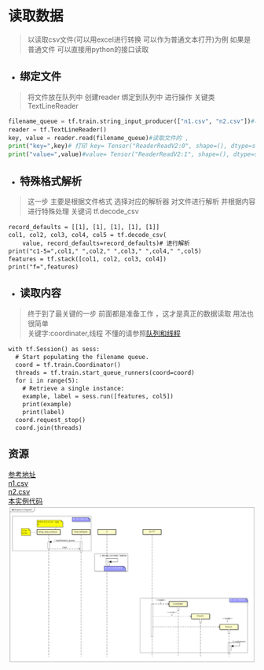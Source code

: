 # 读取数据 
> 以读取csv文件(可以用excel进行转换 可以作为普通文本打开)为例  如果是普通文件 可以直接用python的接口读取

- ## 绑定文件
>  将文件放在队列中 创建reader 绑定到队列中 进行操作
> 关键类 TextLineReader
``` python
filename_queue = tf.train.string_input_producer(["n1.csv", "n2.csv"])#将文件扔进管道里面
reader = tf.TextLineReader()
key, value = reader.read(filename_queue)#读取文件的 ,
print("key=",key)# 打印 key= Tensor("ReaderReadV2:0", shape=(), dtype=string)
print("value=",value)#value= Tensor("ReaderReadV2:1", shape=(), dtype=string)
```

- ## 特殊格式解析 
> 这一步 主要是根据文件格式 选择对应的解析器 对文件进行解析 并根据内容进行特殊处理
> 关键词  tf.decode_csv
```
record_defaults = [[1], [1], [1], [1], [1]]
col1, col2, col3, col4, col5 = tf.decode_csv(
    value, record_defaults=record_defaults)# 进行解析
print("c1-5=",col1," ",col2," ",col3," ",col4," ",col5)
features = tf.stack([col1, col2, col3, col4])
print("f=",features)
```

- ## 读取内容 
> 终于到了最关键的一步 前面都是准备工作 ，这才是真正的数据读取 用法也很简单   
> 关键字:coordinater,线程 不懂的请参照[队列和线程](https://github.com/TFStudents/Tensorflow/tree/master/BaseLearn/threads)
```
with tf.Session() as sess:
  # Start populating the filename queue.
  coord = tf.train.Coordinator()
  threads = tf.train.start_queue_runners(coord=coord)
  for i in range(5):
    # Retrieve a single instance:
    example, label = sess.run([features, col5])
    print(example)
    print(label)
  coord.request_stop()
  coord.join(threads)
```

## 资源
[参考地址](https://www.tensorflow.org/programmers_guide/reading_data)   
[n1.csv](n1.csv)   
[n2.csv](n2.csv)   
[本实例代码](read_data.py) 
![流程图](create_data.png)
